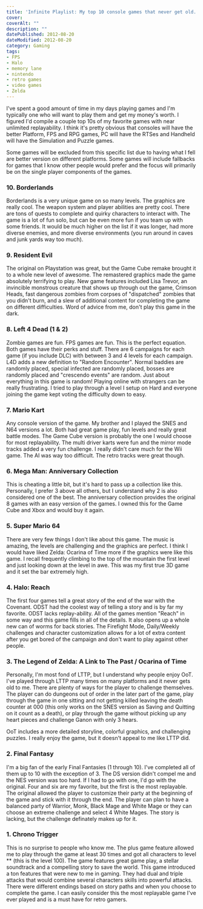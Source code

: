 ```yaml
---
title: 'Infinite Playlist: My top 10 console games that never get old.'
cover: 
coverAlt: ""
description: ""
datePublished: 2012-08-20  
dateModified: 2012-08-20 
category: Gaming
tags:
- FPS
- Halo
- memory lane
- nintendo
- retro games
- video games
- Zelda
---
```


I've spent a good amount of time in my days playing games and I'm typically one who will want to play them and get my money's worth. I figured I'd compile a couple top 10s of my favorite games with near unlimited replayability.  I think it's pretty obvious that consoles will have the better Platform, FPS and RPG games, PC will have the RTSes and Handheld will have the Simulation and Puzzle games.  

Some games will be excluded from this specific list due to having what I fell are better version on different platforms.  Some games will include fallbacks for games that I know other people would prefer and the focus will primarily be on the single player components of the games.
<!-- more -->


### 10. Borderlands

Borderlands is a very unique game on so many levels. The graphics are really cool. The weapon system and player abilities are pretty cool.  There are tons of quests to complete and quirky characters to interact with. The game is a lot of fun solo, but can be even more fun if you team up with some friends.  It would be much higher on the list if it was longer, had more diverse enemies, and more diverse environments (you run around in caves and junk yards way too much). 



### 9. Resident Evil 

The original on Playstation was great, but the Game Cube remake brought it to a whole new level of awesome.  The remastered graphics made the game absolutely terrifying to play.  New game features included Lisa Trevor, an invincible monstrous creature that shows up through out the game, Crimson Heads, fast dangerous zombies from corpses of "dispatched" zombies that you didn't burn, and a slew of additional content for completing the game on different difficulties. Word of advice from me, don't play this game in the dark.



### 8. Left 4 Dead (1 & 2)

Zombie games are fun. FPS games are fun. This is the perfect equation.  Both games have their perks and stuff.  There are 6 campaigns for each game (if you include DLC) with between 3 and 4 levels for each campaign.   L4D adds a new definition to "Random Encounter".  Normal baddies are randomly placed, special infected are randomly placed, bosses are randomly placed and "crescendo events" are random. Just about everything in this game is random!  Playing online with strangers can be really frustrating.  I tried to play through a level I setup on Hard and everyone joining the game kept voting the difficulty down to easy.   



### 7. Mario Kart

Any console version of the game.  My brother and I played the SNES and N64 versions a lot.  Both had great game play, fun levels and really great battle modes. The Game Cube version is probably the one I would choose for most replayability.  The multi driver karts were fun and the mirror mode tracks added a very fun challenge.  I really didn't care much for the Wii game.  The AI was way too difficult.  The retro tracks were great though.



### 6. Mega Man: Anniversary Collection

This is cheating a little bit, but it's hard to pass up a collection like this.  Personally, I prefer 3 above all others, but I understand why 2 is also considered one of the best.  The anniversary collection provides the original 8 games with an easy version of the games.  I owned this for the Game Cube and Xbox and would buy it again.



### 5. Super Mario 64

There are very few things I don't like about this game. The music is amazing, the levels are challenging and the graphics are perfect.  I think I would have liked Zelda: Ocarina of Time more if the graphics were like this game.  I recall frequently climbing to the top of the mountain the first level and just looking down at the level in awe. This was my first true 3D game and it set the bar extremely high.



### 4. Halo: Reach

The first four games tell a great story of the end of the war with the Covenant. ODST had the coolest way of telling a story and is by far my favorite. ODST lacks replay-ability.  All of the games mention "Reach" in some way and this game fills in all of the details. It also opens up a whole new can of worms for back stories.  The Firefight Mode, Daily/Weekly challenges and character customization allows for a lot of extra content after you get bored of the campaign and don't want to play against other people.



### 3. The Legend of Zelda: A Link to The Past / Ocarina of Time 

Personally, I'm most fond of LTTP, but I understand why people enjoy OoT.  I've played through LTTP many times on many platforms and it never gets old to me.  There are plenty of ways for the player to challenge themselves.  The player can do dungeons out of order in the later part of the game, play through the game in one sitting and not getting killed leaving the death counter at 000 (this only works on the SNES version as Saving and Quitting on it count as a death), or play through the game without picking up any heart pieces and challenge Ganon with only 3 hears.  

OoT includes a more detailed storyline, colorful graphics, and challenging puzzles. I really enjoy the game, but it doesn't appeal to me like LTTP did.  



### 2. Final Fantasy

I'm a big fan of the early Final Fantasies (1 through 10).  I've completed all of them up to 10 with the exception of 3.  The DS version didn't compel me and the NES version was too hard.  If I had to go with one, I'd go with the original.  Four and six are my favorite, but the first is the most replayable.  The original allowed the player to customize their party at the beginning of the game and stick with it through the end.  The player can plan to have a balanced party of Warrior, Monk, Black Mage and White Mage or they can choose an extreme challenge and select 4 White Mages. The story is lacking, but the challenge definately makes up for it.



### 1. Chrono Trigger

This is no surprise to people who know me.  The plus game feature allowed me to play through the game at least 30 times and got all characters to level ** (this is the level 100).  The game features great game play, a stellar soundtrack and a compelling story to save the world.  This game introduced a ton features that were new to me in gaming.  They had dual and triple attacks that would combine several characters skills into powerful attacks.  There were different endings based on story paths and when you choose to complete the game.  I can easily consider this the most replayable game I've ever played and is a must have for retro gamers.
